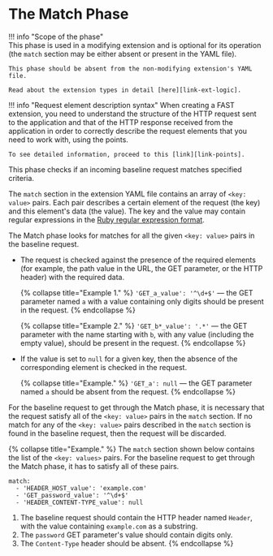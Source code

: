 [link-points]:          points/intro.md
[link-ruby-regexp]:     http://ruby-doc.org/core-2.6.1/doc/regexp_rdoc.html
[link-ext-logic]:       logic.md

# The Match Phase

!!! info "Scope of the phase"  
    This phase is used in a modifying extension and is optional for its operation (the `match` section may be either absent or present in the YAML file).

    This phase should be absent from the non-modifying extension's YAML file.
    
    Read about the extension types in detail [here][link-ext-logic].

!!! info "Request element description syntax"
     When creating a FAST extension, you need to understand the structure of the HTTP request sent to the application and that of the HTTP response received from the application in order to correctly describe the request elements that you need to work with, using the points. 
    
    To see detailed information, proceed to this [link][link-points].
 
 This phase checks if an incoming baseline request matches specified criteria.

The `match` section in the extension YAML file contains an array of `<key: value>` pairs. Each pair describes a certain element of the request (the key) and this element's data (the value). The key and the value may contain regular expressions in the [Ruby regular expression format][link-ruby-regexp].

The Match phase looks for matches for all the given `<key: value>` pairs in the baseline request.
* The request is checked against the presence of the required elements (for example, the path value in the URL, the GET parameter, or the HTTP header) with the required data. 
    
    {% collapse title="Example 1." %}
`'GET_a_value': '^\d+$'` — the GET parameter named `a` with a value containing only digits should be present in the request.
    {% endcollapse %}
    
    {% collapse title="Example 2." %}
`'GET_b*_value': '.*'` — the GET parameter with the name starting with `b`, with any value (including the empty value), should be present in the request.
    {% endcollapse %}
    
* If the value is set to `null` for a given key, then the absence of the corresponding element is checked in the request.
    
    {% collapse title="Example." %}
`'GET_a': null` — the GET parameter named `a` should be absent from the request.
    {% endcollapse %}

For the baseline request to get through the Match phase, it is necessary that the request satisfy all of the `<key: value>` pairs in the `match` section. If no match for any of the `<key: value>` pairs described in the `match` section is found in the baseline request, then the request will be discarded.

{% collapse title="Example." %}
The `match` section shown below contains the list of the `<key: values>` pairs. For the baseline request to get through the Match phase, it has to satisfy all of these pairs.

```
match:
  - 'HEADER_HOST_value': 'example.com'
  - 'GET_password_value': '^\d+$'
  - 'HEADER_CONTENT-TYPE_value': null
```

1. The baseline request should contain the HTTP header named `Header`, with the value containing `example.com` as a substring.
2. The `password` GET parameter's value should contain digits only.
3. The `Content-Type` header should be absent.
{% endcollapse %}